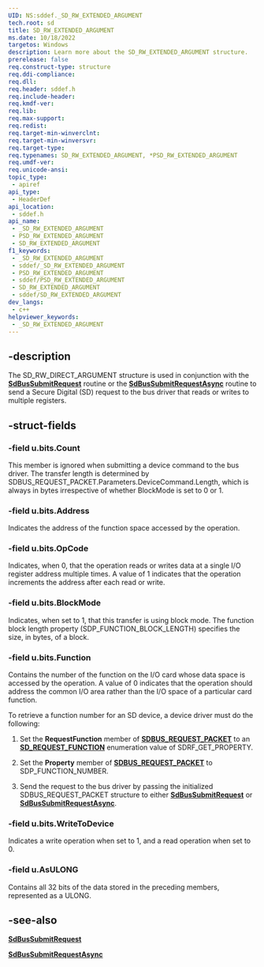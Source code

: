 ```yaml
---
UID: NS:sddef._SD_RW_EXTENDED_ARGUMENT
tech.root: sd
title: SD_RW_EXTENDED_ARGUMENT
ms.date: 10/18/2022
targetos: Windows
description: Learn more about the SD_RW_EXTENDED_ARGUMENT structure.
prerelease: false
req.construct-type: structure
req.ddi-compliance: 
req.dll: 
req.header: sddef.h
req.include-header: 
req.kmdf-ver: 
req.lib: 
req.max-support: 
req.redist: 
req.target-min-winverclnt: 
req.target-min-winversvr: 
req.target-type: 
req.typenames: SD_RW_EXTENDED_ARGUMENT, *PSD_RW_EXTENDED_ARGUMENT
req.umdf-ver: 
req.unicode-ansi: 
topic_type:
 - apiref
api_type:
 - HeaderDef
api_location:
 - sddef.h
api_name:
 - _SD_RW_EXTENDED_ARGUMENT
 - PSD_RW_EXTENDED_ARGUMENT
 - SD_RW_EXTENDED_ARGUMENT
f1_keywords:
 - _SD_RW_EXTENDED_ARGUMENT
 - sddef/_SD_RW_EXTENDED_ARGUMENT
 - PSD_RW_EXTENDED_ARGUMENT
 - sddef/PSD_RW_EXTENDED_ARGUMENT
 - SD_RW_EXTENDED_ARGUMENT
 - sddef/SD_RW_EXTENDED_ARGUMENT
dev_langs:
 - c++
helpviewer_keywords:
 - _SD_RW_EXTENDED_ARGUMENT
---
```


## -description

The SD_RW_DIRECT_ARGUMENT structure is used in conjunction with the [**SdBusSubmitRequest**](../ntddsd/nf-ntddsd-sdbussubmitrequest.md) routine or the [**SdBusSubmitRequestAsync**](../ntddsd/nf-ntddsd-sdbussubmitrequestasync.md) routine to send a Secure Digital (SD) request to the bus driver that reads or writes to multiple registers.

## -struct-fields

### -field u.bits.Count

This member is ignored when submitting a device command to the bus driver. The transfer length is determined by SDBUS_REQUEST_PACKET.Parameters.DeviceCommand.Length, which is always in bytes irrespective of whether BlockMode is set to 0 or 1.

### -field u.bits.Address

Indicates the address of the function space accessed by the operation.

### -field u.bits.OpCode

Indicates, when 0, that the operation reads or writes data at a single I/O register address multiple times. A value of 1 indicates that the operation increments the address after each read or write.

### -field u.bits.BlockMode

Indicates, when set to 1, that this transfer is using block mode. The function block length property (SDP_FUNCTION_BLOCK_LENGTH) specifies the size, in bytes, of a block.

### -field u.bits.Function

Contains the number of the function on the I/O card whose data space is accessed by the operation. A value of 0 indicates that the operation should address the common I/O area rather than the I/O space of a particular card function.

To retrieve a function number for an SD device, a device driver must do the following:

1. Set the **RequestFunction** member of [**SDBUS_REQUEST_PACKET**](/previous-versions/windows/hardware/device-stage/drivers/ff537931(v=vs.85)) to an [**SD_REQUEST_FUNCTION**](../ntddsd/ne-ntddsd-sd_request_function.md) enumeration value of SDRF_GET_PROPERTY.

1. Set the **Property** member of [**SDBUS_REQUEST_PACKET**](/previous-versions/windows/hardware/device-stage/drivers/ff537931(v=vs.85)) to SDP_FUNCTION_NUMBER.

1. Send the request to the bus driver by passing the initialized SDBUS_REQUEST_PACKET structure to either [**SdBusSubmitRequest**](../ntddsd/nf-ntddsd-sdbussubmitrequest.md) or [**SdBusSubmitRequestAsync**](../ntddsd/nf-ntddsd-sdbussubmitrequestasync.md).

### -field u.bits.WriteToDevice

Indicates a write operation when set to 1, and a read operation when set to 0.

### -field u.AsULONG

Contains all 32 bits of the data stored in the preceding members, represented as a ULONG.

## -see-also

[**SdBusSubmitRequest**](../ntddsd/nf-ntddsd-sdbussubmitrequest.md)

[**SdBusSubmitRequestAsync**](../ntddsd/nf-ntddsd-sdbussubmitrequestasync.md)
